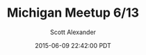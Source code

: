 ---
layout: podcast
title: "Michigan Meetup 6/13"
author: Scott Alexander
description: https://slatestarcodex.com/2015/06/09/michigan-meetup-613/
date: 2015-06-09 22:42:00 PDT
length: 149096
duration: 37
guid: michigan-meetup-613
---